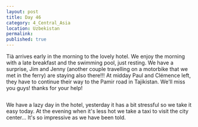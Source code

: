 ```yaml
---
layout: post
title: Day 46
category: 4_Central_Asia
location: Uzbekistan
permalink: 
published: true
---
```



Tià arrives early in the morning to the lovely hotel. We enjoy the morning with a late breakfast and the swimming pool, just resting. We have a surprise, Jim and Jenny (another couple travelling on a motorbike that we met in the ferry) are staying also there!!! At midday Paul and Clémence left, they have to continue their way to the Pamir road in Tajikistan. We'll miss you guys! thanks for your help!

<p><a
href="https://lh3.googleusercontent.com/s_n9HzJO34r7suDsfvmywNXyB7VjwyaKA55PFhxz4N54j4mMIEANax2Gb20vII-7Ay-vsBIPmEa-MqT01qAn-Ntr-t5UfG_q_PQuIdOvme7GjVic85jNsD4pjO5dgIvXWnHdfBSV_DSDmgHlADLFSRE186jScCHZlyfqCMgVcwUFklF54896UHsJaPjGd1ogGNXws437R7XQAMX4rgO8ZKYkZze6zfHeYAfAhIlj4Dp5w-dW09b-D8MtPFIe6MWSgrU-D0P3wJwBXPyiAOGu0TBfT4fEAt7bO-xMW7rOGpdFqfnN9fvwZtRoH_X0sfZREwRIfaH0QI6N2IKLw1msY1LS6fOSKRjJxGOI06Uc4qYEJ0HNQ-KDTg7-brFE8xtSTwqVAtcwjXG1011TS0L7mR7qHsKvYmmkkE0grtfH2dfiK72H134nzBeNEoP3I_sALVXN3GeFJ8n9nCjNCQ-pZD_o5VfxaSZ9OVUksvZ5VuDED37SpY2edVC8VNLNd8mjHzNP5Nq-XhCLq2Uwi_xxdDt-UjLQNen0jU_9k3-j_Lga7GyfsQ-nm-3MopIdAGgmpHyn1DmUKiCImDYR3Qk0PGnxhbu3RsLdCNm7zRZuZL2wvkt_1OSBEo8azIpYhz84kw9xwL8AoaXGzOosM8m8bWNJkznKXT77QQ=w473-h630-no"><img 
src="https://lh3.googleusercontent.com/s_n9HzJO34r7suDsfvmywNXyB7VjwyaKA55PFhxz4N54j4mMIEANax2Gb20vII-7Ay-vsBIPmEa-MqT01qAn-Ntr-t5UfG_q_PQuIdOvme7GjVic85jNsD4pjO5dgIvXWnHdfBSV_DSDmgHlADLFSRE186jScCHZlyfqCMgVcwUFklF54896UHsJaPjGd1ogGNXws437R7XQAMX4rgO8ZKYkZze6zfHeYAfAhIlj4Dp5w-dW09b-D8MtPFIe6MWSgrU-D0P3wJwBXPyiAOGu0TBfT4fEAt7bO-xMW7rOGpdFqfnN9fvwZtRoH_X0sfZREwRIfaH0QI6N2IKLw1msY1LS6fOSKRjJxGOI06Uc4qYEJ0HNQ-KDTg7-brFE8xtSTwqVAtcwjXG1011TS0L7mR7qHsKvYmmkkE0grtfH2dfiK72H134nzBeNEoP3I_sALVXN3GeFJ8n9nCjNCQ-pZD_o5VfxaSZ9OVUksvZ5VuDED37SpY2edVC8VNLNd8mjHzNP5Nq-XhCLq2Uwi_xxdDt-UjLQNen0jU_9k3-j_Lga7GyfsQ-nm-3MopIdAGgmpHyn1DmUKiCImDYR3Qk0PGnxhbu3RsLdCNm7zRZuZL2wvkt_1OSBEo8azIpYhz84kw9xwL8AoaXGzOosM8m8bWNJkznKXT77QQ=w473-h630-no" class="oversize" alt=""></a></p>

We have a lazy day in the hotel, yesterday it has a bit stressful so we take it easy today. At the evening when it's less hot we take a taxi to visit the city center... It's so impressive as we have been told.

<p><a
href="https://lh3.googleusercontent.com/xKqWvqmnetgfOqC5PVd1QY4A6xh557OfxBMbeNMJHKQLEhfbDfwKQmv_jyswacGbTKplSPa2kUB3sHiDrVqfNlpIYjJRERZS88hlgayByUN_B5d49LUp9CBASpBku2NnzkGiXCPR2P6Kr5NUUDZfSxrYx-n3zQSHVJ_70IVgnQor-TxEMhfG4DqTqiWidNqp_fHlRBzP34LIHOWoVYdKS-u5aq7Tz2DglvxFg1lwJUkQa5W2gs2d0pGQ9AaGz845SWXx-FZs4janjRrFjdFOxxCRhlCTH1zb39ef937K0EVYNtPJC6GjXy7ZUr10B0jvGQvjLubrZqykherSncXToQQncwatDoVyz38WbyLs9PEJAxcyyybZ-V_VQ57vSg74HVJfTsPZmnPEd2uu0ARO_nFUaVNb07bSEaeRRC8DX8gVsKrLRp4Af107xtsuH3cn_R4ZeqYuzCYBL4Isa0_A8PVmaoweaVDFHdnd0hwbZjLIA1CWQn0oNNOG-8YnJNldIrOSbv7bxdKHm8pXadx7wSNEFbSFHHlHJ2ccVKCzaxB100Biy7T27w_TaRvCH-JalFUfz6LCe6oIIXtZEwvxY6dBmbPp32BWnkm4vyKeQig6oC28aSEcVWsjTDp9vcQbaPl31YAGIG-PgANrK-gX1w1LV45TjbjXXw=w1052-h789-no"><img 
src="https://lh3.googleusercontent.com/xKqWvqmnetgfOqC5PVd1QY4A6xh557OfxBMbeNMJHKQLEhfbDfwKQmv_jyswacGbTKplSPa2kUB3sHiDrVqfNlpIYjJRERZS88hlgayByUN_B5d49LUp9CBASpBku2NnzkGiXCPR2P6Kr5NUUDZfSxrYx-n3zQSHVJ_70IVgnQor-TxEMhfG4DqTqiWidNqp_fHlRBzP34LIHOWoVYdKS-u5aq7Tz2DglvxFg1lwJUkQa5W2gs2d0pGQ9AaGz845SWXx-FZs4janjRrFjdFOxxCRhlCTH1zb39ef937K0EVYNtPJC6GjXy7ZUr10B0jvGQvjLubrZqykherSncXToQQncwatDoVyz38WbyLs9PEJAxcyyybZ-V_VQ57vSg74HVJfTsPZmnPEd2uu0ARO_nFUaVNb07bSEaeRRC8DX8gVsKrLRp4Af107xtsuH3cn_R4ZeqYuzCYBL4Isa0_A8PVmaoweaVDFHdnd0hwbZjLIA1CWQn0oNNOG-8YnJNldIrOSbv7bxdKHm8pXadx7wSNEFbSFHHlHJ2ccVKCzaxB100Biy7T27w_TaRvCH-JalFUfz6LCe6oIIXtZEwvxY6dBmbPp32BWnkm4vyKeQig6oC28aSEcVWsjTDp9vcQbaPl31YAGIG-PgANrK-gX1w1LV45TjbjXXw=w1052-h789-no" class="oversize" alt=""></a></p>

<p><a
href="https://lh3.googleusercontent.com/dlkX-XOG0U7piiT5cugrP81QDPk0FfpWU2QwCwD2eMvbO6TgI5ZIJJA1Epm2fjSq4dfxWn_LQhA_F0WCwdTNa2W5HR4zYybuoKvaj-Pj-L8Xv29QklNt0RvXI9qU1-O8LFzbQaaxgK6FNe8ony6P3qJPqi-mthSbvdZfu7uvzGzVcfKUseSwyDVio3HTAOmUrlxVIoquBJkhIM915jMGuwfNFbqwSiZQao_20KLytCpsOFhRde4gGzq_O4ApERRQjyxw0oV9rOQCSRfyZGUtronZWhx3zG_ePuug8OriK55REWlUQq3nRh5vEHA9CxTm8EHaGBEOhc3bla2sRmFLE0SmVQymtjgBtHlPM9NES8RXxcZdZwZRnZUs-Gt8_GMNk4pjyJz7luOb3RR_Pb8yPY5vACvUUh0W113GTRN2NgklUrt21Xi8HnBFbmgnaXIK8_8UhXyx4KoBGZJDHdL2Qocg1GVmdPJiA6ua7iyWWk9vdEW7IbDC1K3oU8X2cBSQ9JdRwacGAby15yuEvHOvZ5sadLk4Y9O1AgNqVCCeooyEo8DlmkDU7_pL0JEZ9b7x__cIlaH7jFs-w526FDMjYLpQwK6duq3o-mBhAR7s7ak4GHAKZlHNQiCt0xEkjB9qadPjgIM8ah650jyMWBtImLtXSaSyfOMwPw=w840-h630-no"><img 
src="https://lh3.googleusercontent.com/dlkX-XOG0U7piiT5cugrP81QDPk0FfpWU2QwCwD2eMvbO6TgI5ZIJJA1Epm2fjSq4dfxWn_LQhA_F0WCwdTNa2W5HR4zYybuoKvaj-Pj-L8Xv29QklNt0RvXI9qU1-O8LFzbQaaxgK6FNe8ony6P3qJPqi-mthSbvdZfu7uvzGzVcfKUseSwyDVio3HTAOmUrlxVIoquBJkhIM915jMGuwfNFbqwSiZQao_20KLytCpsOFhRde4gGzq_O4ApERRQjyxw0oV9rOQCSRfyZGUtronZWhx3zG_ePuug8OriK55REWlUQq3nRh5vEHA9CxTm8EHaGBEOhc3bla2sRmFLE0SmVQymtjgBtHlPM9NES8RXxcZdZwZRnZUs-Gt8_GMNk4pjyJz7luOb3RR_Pb8yPY5vACvUUh0W113GTRN2NgklUrt21Xi8HnBFbmgnaXIK8_8UhXyx4KoBGZJDHdL2Qocg1GVmdPJiA6ua7iyWWk9vdEW7IbDC1K3oU8X2cBSQ9JdRwacGAby15yuEvHOvZ5sadLk4Y9O1AgNqVCCeooyEo8DlmkDU7_pL0JEZ9b7x__cIlaH7jFs-w526FDMjYLpQwK6duq3o-mBhAR7s7ak4GHAKZlHNQiCt0xEkjB9qadPjgIM8ah650jyMWBtImLtXSaSyfOMwPw=w840-h630-no" class="oversize" alt=""></a></p>

<p><a
href="https://lh3.googleusercontent.com/1RdYyZTJiyq9RXS9TNWBUDV0pzb6lPrdNM8nlbjRW3B9V2A3Wwl8yiCXfh-yWNnISEXH_CmrVMSgj8Sn0fXUn1sE5L-cbYnHCRejPMHATzGNswU6F8GJMG7DnaNPcfTRZZKA-zfbK5vKVg-QlX0hfBviHPrul1A5V__Yh6gVuwt0tGXHKrEtI56KIpUeMZWktcbtC0AaWaxlJEGRROLwjSnINUxEDs27XBEgxNui0y6TJIrQlJxYfLwlENNW41dJPHLAteF1Ve1ptxwfWLbS14H3vxKGTUDL2TdSDqa3VypZ31gdWL5739MPT2uFxQRPOQ2J3hWIZBTrUZA_DtmJJpketVdgVxluxEAJDMNKkU4L4_V5rHRI8phZgmlrZCbPnSJ6tHj7Zqjm5e4kUbLGnc4-1zb6lC_MSsnSE7OtX0Zt8aIjuOcsQIk-ayS4zQPSXooxyK-o3lmOyX7Z2iDEC0fTd1-9FsVKb2_IDDalYM2HdjMJsFJLBJUR6RboCRaaCL6_XlXkwGTmK9KkKPxZRXQTyS2cFFiKxayoQlCq5oRDzB-UF24Pdg--KVqWzXWlr3TOyl__c4oxrkaQKC5TjEt406QJbYwBmFXdPRbbK8eoBvnjClkLPCtg67kT8mmnR3rkPCuNK9ci74Pcz8-dGeSFB8iRd6_OeQ=w1708-h467-no"><img 
src="https://lh3.googleusercontent.com/1RdYyZTJiyq9RXS9TNWBUDV0pzb6lPrdNM8nlbjRW3B9V2A3Wwl8yiCXfh-yWNnISEXH_CmrVMSgj8Sn0fXUn1sE5L-cbYnHCRejPMHATzGNswU6F8GJMG7DnaNPcfTRZZKA-zfbK5vKVg-QlX0hfBviHPrul1A5V__Yh6gVuwt0tGXHKrEtI56KIpUeMZWktcbtC0AaWaxlJEGRROLwjSnINUxEDs27XBEgxNui0y6TJIrQlJxYfLwlENNW41dJPHLAteF1Ve1ptxwfWLbS14H3vxKGTUDL2TdSDqa3VypZ31gdWL5739MPT2uFxQRPOQ2J3hWIZBTrUZA_DtmJJpketVdgVxluxEAJDMNKkU4L4_V5rHRI8phZgmlrZCbPnSJ6tHj7Zqjm5e4kUbLGnc4-1zb6lC_MSsnSE7OtX0Zt8aIjuOcsQIk-ayS4zQPSXooxyK-o3lmOyX7Z2iDEC0fTd1-9FsVKb2_IDDalYM2HdjMJsFJLBJUR6RboCRaaCL6_XlXkwGTmK9KkKPxZRXQTyS2cFFiKxayoQlCq5oRDzB-UF24Pdg--KVqWzXWlr3TOyl__c4oxrkaQKC5TjEt406QJbYwBmFXdPRbbK8eoBvnjClkLPCtg67kT8mmnR3rkPCuNK9ci74Pcz8-dGeSFB8iRd6_OeQ=w1708-h467-no" class="oversize" alt=""></a></p>